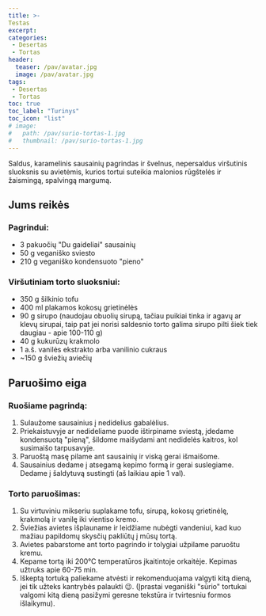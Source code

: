 ```yaml
---
title: >-
Testas
excerpt:
categories:
 - Desertas
 - Tortas
header:
  teaser: /pav/avatar.jpg
  image: /pav/avatar.jpg
tags:
 - Desertas
 - Tortas
toc: true
toc_label: "Turinys"
toc_icon: "list"
# image: 
#   path: /pav/surio-tortas-1.jpg
#   thumbnail: /pav/surio-tortas-1.jpg
---
```


Saldus, karamelinis sausainių pagrindas ir švelnus, nepersaldus viršutinis sluoksnis su avietėmis, kurios tortui suteikia malonios rūgštelės ir žaismingą, spalvingą margumą.

## Jums reikės

### Pagrindui:

* 3 pakuočių "Du gaideliai" sausainių
* 50 g veganiško sviesto
* 210 g veganiško kondensuoto "pieno"

### Viršutiniam torto sluoksniui:

* 350 g šilkinio tofu
* 400 ml plakamos kokosų grietinėlės
* 90 g sirupo (naudojau obuolių sirupą, tačiau puikiai tinka ir agavų ar klevų sirupai, taip pat jei norisi saldesnio torto galima sirupo pilti šiek tiek daugiau - apie 100-110 g)
* 40 g kukurūzų krakmolo
* 1 a.š. vanilės ekstrakto arba vanilinio cukraus
* ~150 g šviežių aviečių

## Paruošimo eiga

### Ruošiame pagrindą:
1. Sulaužome sausainius į nedidelius gabalėlius.
2. Priekaistuvyje ar nedideliame puode ištirpiname sviestą, įdedame kondensuotą "pieną", šildome maišydami ant nedidelės kaitros, kol susimaišo tarpusavyje.
3. Paruoštą masę pilame ant sausainių ir viską gerai išmaišome.
4. Sausainius dedame į atsegamą kepimo formą ir gerai suslegiame. Dedame į šaldytuvą sustingti (aš laikiau apie 1 val).

### Torto paruošimas:
1. Su virtuviniu mikseriu suplakame tofu, sirupą, kokosų grietinėlę, krakmolą ir vanilę iki vientiso kremo.
2. Šviežias avietes išplauname ir leidžiame nubėgti vandeniui, kad kuo mažiau papildomų skysčių pakliūtų į mūsų tortą.
3. Avietes pabarstome ant torto pagrindo ir tolygiai užpilame paruoštu kremu.
4. Kepame tortą iki 200°C temperatūros įkaitintoje orkaitėje. Kepimas užtruks apie 60-75 min.
5. Iškeptą tortuką paliekame atvėsti ir rekomenduojama valgyti kitą dieną, jei tik užteks kantrybės palaukti 😉. (Įprastai veganiški "sūrio" tortukai valgomi kitą dieną pasižymi geresne tekstūra ir tvirtesniu formos išlaikymu).
